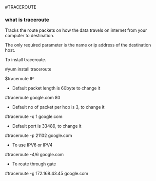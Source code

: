 #TRACEROUTE

### what is traceroute

Tracks the route packets on how the data travels on internet from your computer to destination.

The only required parameter is the name or ip address of the destination host.

To install traceroute.

#yum install traceroute

$traceroute IP

- Default packet length is 60byte to change it

#traceroute google.com 80

- Default no of packet per hop is 3, to change it 

#traceroute -q 1 google.com

- Default port is 33489, to change it

#traceroute -p 21102 google.com

- To use IPV6 or IPV4

#traceroute -4/6 google.com

- To route through gate 

#traceroute -g 172.168.43.45 google.com
